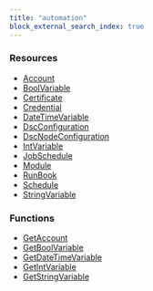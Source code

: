 ```yaml
---
title: "automation"
block_external_search_index: true
---
```


<!-- WARNING: this file was generated by Pulumi Docs Generator. -->
<!-- Do not edit by hand unless you're certain you know what you are doing! -->

<h3>Resources</h3>
<ul class="api">
    <li><a href="account"><span class="symbol resource"></span>Account</a></li>
    <li><a href="boolvariable"><span class="symbol resource"></span>BoolVariable</a></li>
    <li><a href="certificate"><span class="symbol resource"></span>Certificate</a></li>
    <li><a href="credential"><span class="symbol resource"></span>Credential</a></li>
    <li><a href="datetimevariable"><span class="symbol resource"></span>DateTimeVariable</a></li>
    <li><a href="dscconfiguration"><span class="symbol resource"></span>DscConfiguration</a></li>
    <li><a href="dscnodeconfiguration"><span class="symbol resource"></span>DscNodeConfiguration</a></li>
    <li><a href="intvariable"><span class="symbol resource"></span>IntVariable</a></li>
    <li><a href="jobschedule"><span class="symbol resource"></span>JobSchedule</a></li>
    <li><a href="module"><span class="symbol resource"></span>Module</a></li>
    <li><a href="runbook"><span class="symbol resource"></span>RunBook</a></li>
    <li><a href="schedule"><span class="symbol resource"></span>Schedule</a></li>
    <li><a href="stringvariable"><span class="symbol resource"></span>StringVariable</a></li>
</ul>

<h3>Functions</h3>
<ul class="api">
    <li><a href="getaccount"><span class="symbol datasource"></span>GetAccount</a></li>
    <li><a href="getboolvariable"><span class="symbol datasource"></span>GetBoolVariable</a></li>
    <li><a href="getdatetimevariable"><span class="symbol datasource"></span>GetDateTimeVariable</a></li>
    <li><a href="getintvariable"><span class="symbol datasource"></span>GetIntVariable</a></li>
    <li><a href="getstringvariable"><span class="symbol datasource"></span>GetStringVariable</a></li>
</ul>

